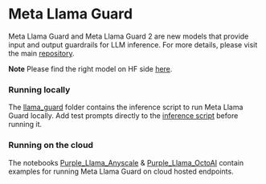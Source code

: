 # Meta Llama Guard

Meta Llama Guard and Meta Llama Guard 2 are new models that provide input and output guardrails for LLM inference. For more details, please visit the main [repository](https://github.com/facebookresearch/PurpleLlama/tree/main/Llama-Guard2).

**Note** Please find the right model on HF side [here](https://huggingface.co/meta-llama/Meta-Llama-Guard-2-8B). 

### Running locally
The [llama_guard](llama_guard) folder contains the inference script to run Meta Llama Guard locally. Add test prompts directly to the [inference script](llama_guard/inference.py) before running it.

### Running on the cloud
The notebooks [Purple_Llama_Anyscale](Purple_Llama_Anyscale.ipynb) & [Purple_Llama_OctoAI](Purple_Llama_OctoAI.ipynb) contain examples for running Meta Llama Guard on cloud hosted endpoints.